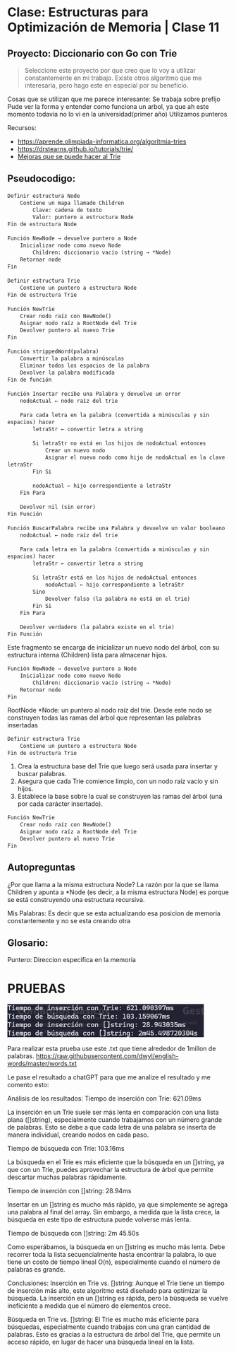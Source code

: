 # Clase: Estructuras para Optimización de Memoria | Clase 11

## Proyecto: Diccionario con Go con Trie
> Seleccione este proyecto por que creo que lo voy a utilizar constantemente en mi trabajo. Existe otros algoritmo que me interesaria, pero hago este en especial por su beneficio.

Cosas que se utilizan que me parece interesante:
Se trabaja sobre prefijo
Pude ver la forma y entender como funciona un arbol, ya que ah este momento todavia no lo vi en la universidad(primer año)
Utilizamos punteros

Recursos:
+ https://aprende.olimpiada-informatica.org/algoritmia-tries
+ https://drstearns.github.io/tutorials/trie/
+ [Mejoras que se puede hacer al Trie](https://www.linkedin.com/advice/3/how-can-you-optimize-performance-trie-skills-algorithms-ctmnf?lang=es&originalSubdomain=es)

## Pseudocodigo:

```
Definir estructura Node
    Contiene un mapa llamado Children
        Clave: cadena de texto
        Valor: puntero a estructura Node
Fin de estructura Node

Función NewNode → devuelve puntero a Node
    Inicializar node como nuevo Node
        Children: diccionario vacío (string → *Node)
    Retornar node
Fin

Definir estructura Trie
    Contiene un puntero a estructura Node
Fin de estructura Trie

Función NewTrie
    Crear nodo raíz con NewNode()
    Asignar nodo raíz a RootNode del Trie
    Devolver puntero al nuevo Trie
Fin

Función strippedWord(palabra)
    Convertir la palabra a minúsculas
    Eliminar todos los espacios de la palabra
    Devolver la palabra modificada
Fin de función

Función Insertar recibe una Palabra y devuelve un error
    nodoActual ← nodo raíz del trie

    Para cada letra en la palabra (convertida a minúsculas y sin espacios) hacer
        letraStr ← convertir letra a string

        Si letraStr no está en los hijos de nodoActual entonces
            Crear un nuevo nodo
            Asignar el nuevo nodo como hijo de nodoActual en la clave letraStr
        Fin Si

        nodoActual ← hijo correspondiente a letraStr
    Fin Para

    Devolver nil (sin error)
Fin Función

Función BuscarPalabra recibe una Palabra y devuelve un valor booleano
    nodoActual ← nodo raíz del trie

    Para cada letra en la palabra (convertida a minúsculas y sin espacios) hacer
        letraStr ← convertir letra a string

        Si letraStr está en los hijos de nodoActual entonces
            nodoActual ← hijo correspondiente a letraStr
        Sino
            Devolver falso (la palabra no está en el trie)
        Fin Si
    Fin Para

    Devolver verdadero (la palabra existe en el trie)
Fin Función
```

Este fragmento se encarga de inicializar un nuevo nodo del árbol, con su estructura interna (Children) lista para almacenar hijos.
```
Función NewNode → devuelve puntero a Node
    Inicializar node como nuevo Node
        Children: diccionario vacío (string → *Node)
    Retornar node
Fin
```

RootNode *Node: un puntero al nodo raíz del trie. Desde este nodo se construyen todas las ramas del árbol que representan las palabras insertadas
```
Definir estructura Trie
    Contiene un puntero a estructura Node
Fin de estructura Trie
```

1. Crea la estructura base del Trie que luego será usada para insertar y buscar palabras.
2. Asegura que cada Trie comience limpio, con un nodo raíz vacío y sin hijos.
3. Establece la base sobre la cual se construyen las ramas del árbol (una por cada carácter insertado).
```
Función NewTrie
    Crear nodo raíz con NewNode()
    Asignar nodo raíz a RootNode del Trie
    Devolver puntero al nuevo Trie
Fin
```

## Autopreguntas
¿Por que llama a la misma estructura Node?
La razón por la que se llama Children y apunta a *Node (es decir, a la misma estructura Node) es porque se está construyendo una estructura recursiva.

Mis Palabras: Es decir que se esta actualizando esa posicion de memoria constantemente y no se esta creando otra

## Glosario:

Puntero: Direccion especifica en la memoria

# PRUEBAS
![Imagen de prueba Final](image.png)

Para realizar esta prueba use este .txt que tiene alrededor de 1millon de palabras.
https://raw.githubusercontent.com/dwyl/english-words/master/words.txt

Le pase el resultado a chatGPT para que me analize el resultado y me comento esto:

Análisis de los resultados:
Tiempo de inserción con Trie: 621.09ms

La inserción en un Trie suele ser más lenta en comparación con una lista plana ([]string), especialmente cuando trabajamos con un número grande de palabras. Esto se debe a que cada letra de una palabra se inserta de manera individual, creando nodos en cada paso.

Tiempo de búsqueda con Trie: 103.16ms

La búsqueda en el Trie es más eficiente que la búsqueda en un []string, ya que con un Trie, puedes aprovechar la estructura de árbol que permite descartar muchas palabras rápidamente.

Tiempo de inserción con []string: 28.94ms

Insertar en un []string es mucho más rápido, ya que simplemente se agrega una palabra al final del array. Sin embargo, a medida que la lista crece, la búsqueda en este tipo de estructura puede volverse más lenta.

Tiempo de búsqueda con []string: 2m 45.50s

Como esperábamos, la búsqueda en un []string es mucho más lenta. Debe recorrer toda la lista secuencialmente hasta encontrar la palabra, lo que tiene un costo de tiempo lineal O(n), especialmente cuando el número de palabras es grande.

Conclusiones:
Inserción en Trie vs. []string: Aunque el Trie tiene un tiempo de inserción más alto, este algoritmo está diseñado para optimizar la búsqueda. La inserción en un []string es rápida, pero la búsqueda se vuelve ineficiente a medida que el número de elementos crece.

Búsqueda en Trie vs. []string: El Trie es mucho más eficiente para búsquedas, especialmente cuando trabajas con una gran cantidad de palabras. Esto es gracias a la estructura de árbol del Trie, que permite un acceso rápido, en lugar de hacer una búsqueda lineal en la lista.